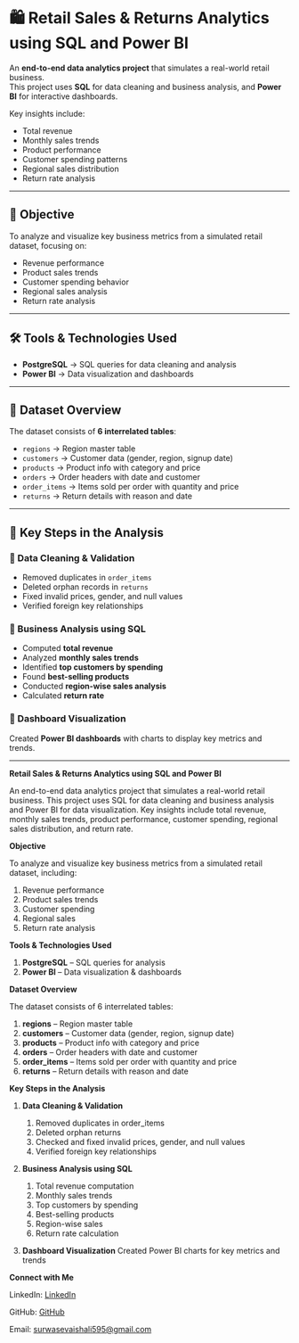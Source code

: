 # 🛍️ Retail Sales & Returns Analytics using SQL and Power BI  

An **end-to-end data analytics project** that simulates a real-world retail business.  
This project uses **SQL** for data cleaning and business analysis, and **Power BI** for interactive dashboards.  

Key insights include:  
- Total revenue  
- Monthly sales trends  
- Product performance  
- Customer spending patterns  
- Regional sales distribution  
- Return rate analysis  

---

## 🎯 Objective  
To analyze and visualize key business metrics from a simulated retail dataset, focusing on:  
- Revenue performance  
- Product sales trends  
- Customer spending behavior  
- Regional sales analysis  
- Return rate analysis  

---

## 🛠️ Tools & Technologies Used  
- **PostgreSQL** → SQL queries for data cleaning and analysis  
- **Power BI** → Data visualization and dashboards  

---

## 📂 Dataset Overview  
The dataset consists of **6 interrelated tables**:  
- `regions` → Region master table  
- `customers` → Customer data (gender, region, signup date)  
- `products` → Product info with category and price  
- `orders` → Order headers with date and customer  
- `order_items` → Items sold per order with quantity and price  
- `returns` → Return details with reason and date  

---

## 🔑 Key Steps in the Analysis  

### 🔹 Data Cleaning & Validation  
- Removed duplicates in `order_items`  
- Deleted orphan records in `returns`  
- Fixed invalid prices, gender, and null values  
- Verified foreign key relationships  

### 🔹 Business Analysis using SQL  
- Computed **total revenue**  
- Analyzed **monthly sales trends**  
- Identified **top customers by spending**  
- Found **best-selling products**  
- Conducted **region-wise sales analysis**  
- Calculated **return rate**  

### 🔹 Dashboard Visualization  
Created **Power BI dashboards** with charts to display key metrics and trends.  

---











**Retail Sales & Returns Analytics using SQL and Power BI**

An end-to-end data analytics project that simulates a real-world retail business. This project uses SQL for data cleaning and business analysis and Power BI for data visualization. Key insights include total revenue, monthly sales trends, product performance, customer spending, regional sales distribution, and return rate.

**Objective**

To analyze and visualize key business metrics from a simulated retail dataset, including:

1. Revenue performance
2. Product sales trends
3. Customer spending
4. Regional sales
5. Return rate analysis

**Tools & Technologies Used**

1. **PostgreSQL** – SQL queries for analysis
2. **Power BI** – Data visualization & dashboards

**Dataset Overview**

The dataset consists of 6 interrelated tables:

1. **regions** – Region master table
2. **customers** – Customer data (gender, region, signup date)
3. **products** – Product info with category and price
4. **orders** – Order headers with date and customer
5. **order_items** – Items sold per order with quantity and price
6. **returns** – Return details with reason and date


 **Key Steps in the Analysis**
 
1. **Data Cleaning & Validation**
   1. Removed duplicates in order_items
   2. Deleted orphan returns
   3. Checked and fixed invalid prices, gender, and null values
   4. Verified foreign key relationships

3. **Business Analysis using SQL**
   1. Total revenue computation
   2. Monthly sales trends
   3. Top customers by spending
   4. Best-selling products
   5. Region-wise sales
   6. Return rate calculation

 
 4. **Dashboard Visualization**
    Created Power BI charts for key metrics and trends

**Connect with Me**

LinkedIn: [LinkedIn](https://www.linkedin.com/in/vaishali-s-579a672b8/)

GitHub: [GitHub](https://github.com/Vaishuu98)

Email: surwasevaishali595@gmail.com

